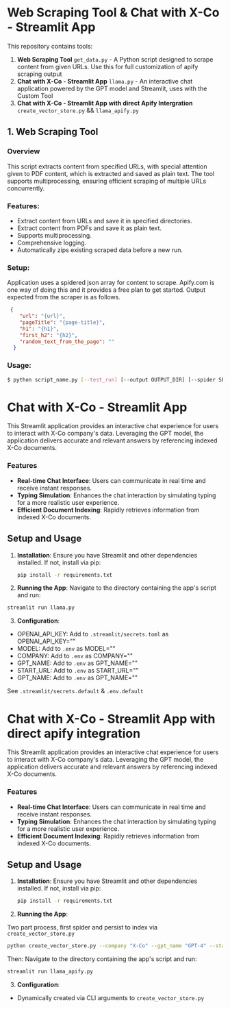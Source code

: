 # Web Scraping Tool & Chat with X-Co - Streamlit App

This repository contains tools:

1. **Web Scraping Tool** `get_data.py` - A Python script designed to scrape content from given URLs. Use this for full customization of apify scraping output
2. **Chat with X-Co - Streamlit App** `llama.py` - An interactive chat application powered by the GPT model and Streamlit, uses with the Custom Tool
3. **Chat with X-Co - Streamlit App with direct Apify Intergration** `create_vector_store.py` && `llama_apify.py`

## 1. Web Scraping Tool

### Overview

This script extracts content from specified URLs, with special attention given to PDF content, which is extracted and saved as plain text. The tool supports multiprocessing, ensuring efficient scraping of multiple URLs concurrently.

### Features:

- Extract content from URLs and save it in specified directories.
- Extract content from PDFs and save it as plain text.
- Supports multiprocessing.
- Comprehensive logging.
- Automatically zips existing scraped data before a new run.

### Setup:

Application uses a spidered json array for content to scrape. Apify.com is one way of doing this and it provides a free plan to get started. Output expected from the scraper is as follows.

```json
 {
    "url": "{url}",
    "pageTitle": "{page-title}",
    "h1": "{h1}",
    "first_h2": "{h2}",
    "random_text_from_the_page": ""
  }
```

### Usage:

```bash
$ python script_name.py [--test_run] [--output OUTPUT_DIR] [--spider SPIDER_DIR]
```

# Chat with X-Co - Streamlit App

This Streamlit application provides an interactive chat experience for users to interact with X-Co company's data. Leveraging the GPT model, the application delivers accurate and relevant answers by referencing indexed X-Co documents.

### Features

- **Real-time Chat Interface**: Users can communicate in real time and receive instant responses.
- **Typing Simulation**: Enhances the chat interaction by simulating typing for a more realistic user experience.
- **Efficient Document Indexing**: Rapidly retrieves information from indexed X-Co documents.

## Setup and Usage

1. **Installation**:
   Ensure you have Streamlit and other dependencies installed. If not, install via pip:

   ```bash
   pip install -r requirements.txt
   ```

2. **Running the App**:
Navigate to the directory containing the app's script and run:

```bash
streamlit run llama.py
```

3. **Configuration**:

* OPENAI_API_KEY: Add to `.streamlit/secrets.toml` as OPENAI_API_KEY=""
* MODEL: Add to `.env` as MODEL="" 
* COMPANY: Add to `.env` as COMPANY="" 
* GPT_NAME: Add to `.env` as GPT_NAME="" 
* START_URL: Add to `.env` as START_URL="" 
* GPT_NAME: Add to `.env` as GPT_NAME="" 

See `.streamlit/secrets.default` & `.env.default`

# Chat with X-Co - Streamlit App with direct apify integration

This Streamlit application provides an interactive chat experience for users to interact with X-Co company's data. Leveraging the GPT model, the application delivers accurate and relevant answers by referencing indexed X-Co documents. 

### Features

- **Real-time Chat Interface**: Users can communicate in real time and receive instant responses.
- **Typing Simulation**: Enhances the chat interaction by simulating typing for a more realistic user experience.
- **Efficient Document Indexing**: Rapidly retrieves information from indexed X-Co documents.

## Setup and Usage

1. **Installation**:
   Ensure you have Streamlit and other dependencies installed. If not, install via pip:

   ```bash
   pip install -r requirements.txt
   ```

2. **Running the App**:

Two part process, first spider and persist to index via `create_vector_store.py`

```bash
python create_vector_store.py --company "X-Co" --gpt_name "GPT-4" --start_url "https://example.com" --model "gpt-3.5-turbo-16k-0613" --openai_api_key "YOUR_OPENAI_KEY" --apify_api_key "YOUR
```


Then:
Navigate to the directory containing the app's script and run:

```bash
streamlit run llama_apify.py
```

3. **Configuration**:

* Dynamically created via CLI arguments to `create_vector_store.py`